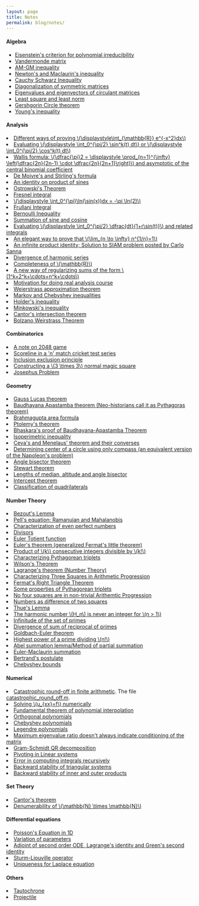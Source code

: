 ```yaml
---
layout: page
title: Notes
permalink: blog/notes/
---
```


<!--	ALGEBRA		-->
<!--	ALGEBRA		-->
<!--	ALGEBRA		-->
<!--	ALGEBRA		-->
<!--	ALGEBRA		-->

#### Algebra

* [Eisenstein's criterion for polynomial irreducibility](https://www.dropbox.com/s/wkk23wl15zi4q07/Eisenstein_criterion.pdf?dl=0)
* [Vandermonde matrix](https://www.dropbox.com/s/ut697c021ykbm2x/Vandermonde_matrix.pdf?dl=0)
* [AM-GM inequality](https://www.dropbox.com/s/di37wk4w9o223x0/AM_GM_inequality.pdf?dl=0)
* [Newton's and Maclaurin's inequality](https://www.dropbox.com/s/12efg5pjaer5qat/Newton_%26_Maclaurin_inequality.pdf?dl=0)
* [Cauchy Schwarz Inequality](https://www.dropbox.com/s/wisgu4h32yt7ohk/Cauchy_Schwarz_inequality.pdf?dl=0)
* [Diagonalization of symmetric matrices](https://www.dropbox.com/s/t1phpgyl7xy9abg/Diagonalisation_Of_Symmetric_Matrices.pdf?dl=0)
* [Eigenvalues and eigenvectors of circulant matrices](https://www.dropbox.com/s/3zxoku60wocluom/Circulant_Matrices.pdf?dl=0)
* [Least square and least norm](https://www.dropbox.com/s/r90vve2o3yx0kqw/Least_Squares_%26_Least_Norm.pdf?dl=0)
* [Gershgorin Circle theorem](https://www.dropbox.com/s/c3f5ce894fkcveg/Gershgorin_Circle_Theorem.pdf?dl=0)
* [Young's inequality](https://www.dropbox.com/s/8cwk5p5ugdp4svx/Young%27s_inequality.pdf?dl=0)

<!--	ANALYSIS	-->
<!--	ANALYSIS	-->
<!--	ANALYSIS	-->
<!--	ANALYSIS	-->
<!--	ANALYSIS	-->

#### Analysis

<li> <a href="https://www.dropbox.com/s/eupcc9521jzifh9/Error_Integral.pdf?dl=0">Different ways of proving \(\displaystyle\int_{\mathbb{R}} e^{-x^2}dx\)</a></li>
<li> <a href="https://www.dropbox.com/s/5de5tfewssffmgk/Integrate_power_of_sine_from_0_to_pi_over2.pdf?dl=0">Evaluating \(\displaystyle \int_0^{\pi/2} \sin^k(t) dt\) or \(\displaystyle \int_0^{\pi/2} \cos^k(t) dt\)</a></li>
<li> <a href="https://www.dropbox.com/s/4iy9g185qjky8lo/Wallis_formula.pdf?dl=0">Wallis formula: \(\dfrac{\pi}2 = \displaystyle \prod_{n=1}^{\infty} \left(\dfrac{2n}{2n-1} \cdot \dfrac{2n}{2n+1}\right)\) and asymptotic of the central binomial coefficient</a></li>
<li> <a href="https://www.dropbox.com/s/ixm65p4rxbxpf82/DeMoivre_formula_and_Striling_formula.pdf?dl=0">De Moivre's and Stirling's formula</a> </li>
<li> <a href="https://www.dropbox.com/s/8g3t62p5myazpnx/POS.pdf?dl=0">An identity on product of sines</a></li>
<li> <a href="https://www.dropbox.com/s/2v6mrwu8w1wiok8/Ostrowski_Theorem.pdf?dl=0">Ostrowski's Theorem</a></li>
<li> <a href="https://www.dropbox.com/s/sbue7shetos6j3w/Fresnel_Integral.pdf?dl=0">Fresnel integral</a></li>
<li> <a href="https://www.dropbox.com/s/w2xiu8788338fx2/integrate_ln_sin.pdf?dl=0">\(\displaystyle \int_0^{\pi}\ln(\sin(x))dx = -\pi \ln(2)\)</a></li>
<li> <a href="https://www.dropbox.com/s/f2z58boupqu5uwz/Frullani_Integral.pdf?dl=0">Frullani Integral</a></li>
<li> <a href="https://www.dropbox.com/s/9iov1qw5i61zzza/Bernoulli_Inequality.pdf?dl=0">Bernoulli Inequality</a></li>
<li> <a href="https://www.dropbox.com/s/lf58tu3z3zu0w4f/TrigIdentity.pdf?dl=0">Summation of sine and cosine</a></li>
<li> <a href="https://www.dropbox.com/s/imfywebvbabebj0/1_over_a_b_sin.pdf?dl=0">Evaluating \(\displaystyle \int_0^{\pi/2} \dfrac{dt}{1+r\sin(t)}\) and related integrals </a></li>
<li> <a href="https://www.dropbox.com/s/eqzcbfa9q34rbbb/limit_n_power_one_over_n.pdf?dl=0">An elegant way to prove that \(\lim_{n \to \infty} n^{1/n}=1\)</a></li>
<li> <a href="https://www.dropbox.com/s/csqxgvt8mfeszit/Infinite_Product_Identity.pdf?dl=0">An infinite product identity; Solution to SIAM problem posted by Carlo Sanna</a></li>
<li> <a href="https://www.dropbox.com/s/3oqdozohtlwm30n/Divergence_of_harmonic_Sum.pdf?dl=0">Divergence of harmonic series</a></li>
<li> <a href="https://www.dropbox.com/s/01k5w0lgl8n5i50/Least_Upper_Bound%2CBounded_Monotone_Sequence%2CNested_Intervals.pdf?dl=0">Completeness of \(\mathbb{R}\)</a></li>
<li> <a href="https://www.dropbox.com/s/vnrsbwkrnxyjo92/regularizing_a_divergent_series.pdf?dl=0">A new way of regularizing sums of the form \(1^k+2^k+\cdots+n^k+\cdots\)</a></li>
<li> <a href="https://www.dropbox.com/s/9i6x7r9jn27n152/motivation.pdf?dl=0">Motivation for doing real analysis course</a></li>
<li> <a href="https://www.dropbox.com/s/dzdw3wugj8x3mrc/Weierstrass_Approximation.pdf?dl=0">Weierstrass approximation theorem</a></li>
<li> <a href="https://www.dropbox.com/s/roik6xjr47qwm14/Markov_%26_Chebyshev_Inequalities.pdf?dl=0">Markov and Chebyshev inequalities</a></li>
<li> <a href="https://www.dropbox.com/s/xpkxvxnd39o5nq6/Holder_inequality.pdf?dl=0">Holder's inequality</a></li>
<li> <a href="https://www.dropbox.com/s/hi0g0k1wjdeak5i/Minkowski_inequality.pdf?dl=0">Minkowski's inequality</a></li>
<li><a href="https://www.dropbox.com/s/1oa13kvoqac7k6z/Cantor_Intersection_Theorem.pdf?dl=0">Cantor's intersection theorem</a></li>
<li><a href="https://www.dropbox.com/s/btsm9v21r8646xq/Bolzano_Weierstrass.pdf?dl=0">Bolzano Weirstrass Theorem</a></li>

<!--	COMBINATORICS	-->
<!--	COMBINATORICS	-->
<!--	COMBINATORICS	-->
<!--	COMBINATORICS	-->
<!--	COMBINATORICS	-->

#### Combinatorics

<li> <a href="https://www.dropbox.com/s/x8baec2xwkiu3sj/2048.pdf?dl=0">A note on 2048 game</a></li>
<li> <a href="https://www.dropbox.com/s/s45utxwth6vag0y/scoreline.pdf?dl=0">Scoreline in a 'n' match cricket test series</a></li>
<li> <a href="https://www.dropbox.com/s/um152gz88da1n5w/IEP.pdf?dl=0">Inclusion exclusion principle</a></li>
<li> <a href="https://www.dropbox.com/s/fb3wztng62etwyv/magicSquare3.pdf?dl=0">Constructing a \(3 \times 3\) normal magic square</a></li>
<li> <a href="https://www.dropbox.com/s/m1xu7hubr5h5skw/Josephus_Problem.pdf?dl=0">Josephus Problem</a></li>

<!--	GEOMETRY	-->
<!--	GEOMETRY	-->
<!--	GEOMETRY	-->
<!--	GEOMETRY	-->
<!--	GEOMETRY	-->

#### Geometry

<li> <a href="https://www.dropbox.com/s/apv0eh2mtb502h6/Gauss_Lucas.pdf?dl=0">Gauss Lucas theorem</a></li>
<li> <a href="https://www.dropbox.com/s/5il878apg7daopl/Baudhayana_and_Apastamba_theorem.pdf?dl=0">Baudhayana Apastamba theorem (Neo-historians call it as Pythagoras theorem) </a> </li>
<li> <a href="https://www.dropbox.com/s/wu8icq7b3i708dl/Brahmagupta_area_formula.pdf?dl=0">Brahmagupta area formula</a></li>
<li> <a href="https://www.dropbox.com/s/5xo6ut4j25nj3xg/Ptolemy_theorem.pdf?dl=0">Ptolemy's theorem</a></li>
<li> <a href="https://www.dropbox.com/s/htkk6dtgdfn2qr5/Bhaskara.pdf?dl=0">Bhaskara's proof of Baudhayana-Apastamba Theorem</a></li>
<li> <a href="https://www.dropbox.com/s/s4ex9mcvh8v4se6/Iso_Perimeter_Inequality.pdf?dl=0">Isoperimetric inequality</a></li>
<li> <a href="https://www.dropbox.com/s/vb03tjbszt0kkb5/Ceva_Menelaus_Theorem.pdf?dl=0">Ceva's and Menelaus' theorem and their converses</a></li>
<li> <a href="https://www.dropbox.com/s/5fbpj8xfxw35o8f/Determining_center_of_circle.pdf?dl=0">Determining center of a circle using only compass (an equivalent version of the Napoleon's problem)</a></li>
<li> <a href="https://www.dropbox.com/s/4mje2m3hx79zrxu/Angle_bisector.pdf?dl=0">Angle bisector theorem</a></li>
<li><a href="https://www.dropbox.com/s/7up33ygavzn2292/Stewart_Theorem.pdf?dl=0">Stewart theorem</a></li>
<li><a href="https://www.dropbox.com/s/o01bejgrpy54htv/Lengths_of_median_altitude_angle_bisector.pdf?dl=0">Lengths of median, altitude and angle bisector</a></li>
<li><a href="https://www.dropbox.com/s/7kyiqrgc5b5qrfe/Intercept_Theorem.pdf?dl=0">Intercept theorem</a></li>
<li><a href="https://www.dropbox.com/s/oes2f83ypq7hagc/Quadrilaterals.pdf?dl=0">Classification of quadrilaterals</a></li>

<!--	NUMBER THEORY	-->
<!--	NUMBER THEORY	-->
<!--	NUMBER THEORY	-->
<!--	NUMBER THEORY	-->
<!--	NUMBER THEORY	-->

#### Number Theory

<li> <a href="https://www.dropbox.com/s/0s39de5cnby5ir5/Bezout_Lemma.pdf?dl=0">Bezout's Lemma</a></li>
<li> <a href="https://www.dropbox.com/s/3z77mfqr8ba7yz8/Mahalanobis_Ramanujan.pdf?dl=0">Pell's equation: Ramanujan and Mahalanobis</a></li>
<li> <a href="https://www.dropbox.com/s/uxh4t8v1qujq7k4/Characterization_Of_Even_Perfect_Numbers.pdf?dl=0">Characterization of even perfect numbers</a></li>
<li> <a href="https://www.dropbox.com/s/rh1qkk4jfu3ii93/Divisors.pdf?dl=0">Divisors</a></li>
<li> <a href="https://www.dropbox.com/s/ak1shj336vsm1fd/Euler_Totient_Function.pdf?dl=0">Euler Totient function</a></li>
<li> <a href="https://www.dropbox.com/s/xbe96rm3qk59fgq/Euler_Theorem.pdf?dl=0">Euler's theorem (generalized Fermat's little theorem)</a></li>
<li> <a href="https://www.dropbox.com/s/o3ev3vs34stx5a8/Product_of_consecutive_integers.pdf?dl=0">Product of \(k\) consecutive integers divisible by \(k!\) </a></li>
<li> <a href="https://www.dropbox.com/s/cwxrhy0rsk38vx0/Pythagorean_triplets.pdf?dl=0">Characterizing Pythagorean triplets</a></li>
<li> <a href="https://www.dropbox.com/s/9fsdgz8sewi5kub/Wilson.pdf?dl=0">Wilson's Theorem</a></li>
<li> <a href="https://www.dropbox.com/s/auryzn5rlbz5lan/Lagrange_Theorem_NT.pdf?dl=0">Lagrange's theorem (Number Theory)</a></li>
<li> <a href="https://www.dropbox.com/s/ve3zvdb6yxy75xn/Squares_In_AP.pdf?dl=0">Characterizing Three Squares in Arithmetic Progression</a></li>
<li> <a href="https://www.dropbox.com/s/mqrlw6w52ekgil7/FRT.pdf?dl=0">Fermat's Right Triangle Theorem</a></li>
<li> <a href="https://www.dropbox.com/s/hbvdth7r2xnybm0/Properties.pdf?dl=0">Some properties of Pythagorean triplets</a></li>
<li> <a href="https://www.dropbox.com/s/wjj6g9a5xnr0kae/Four_Squares_In_AP.pdf?dl=0">No four squares are in non-trivial Arithemtic Progression</a></li>
<li> <a href="https://www.dropbox.com/s/ajuofs4pjggrwva/On_numbers_as_difference_of_squares.pdf?dl=0">Numbers as difference of two squares</a></li>
<li> <a href="https://www.dropbox.com/s/5tvzvgnlz7e5a70/Thue_theorem.pdf?dl=0">Thue's Lemma</a></li>
<li> <a href="https://www.dropbox.com/s/auxzc1w0mubpx55/Harmonic_Number_Non_Integer.pdf?dl=0">The harmonic number \(H_n\) is never an integer for \(n > 1\)</a></li>
<li> <a href="https://www.dropbox.com/s/ik3o9rnw3mb8vsk/Infinitude_Of_Primes.pdf?dl=0">Infinitude of the set of primes</a></li>
<li> <a href="https://www.dropbox.com/s/g2a4zfejod9dxrb/Divergence_of_sum_of_reciprocal_of_primes.pdf?dl=0">Divergence of sum of reciprocal of primes</a></li>
<li> <a href="https://www.dropbox.com/s/kkiuzceo96ob2gn/Goldbach_Euler_Theorem.pdf?dl=0">Goldbach-Euler theorem</a></li>
<li> <a href="https://www.dropbox.com/s/qbwowx0mo8ng23x/Power_of_prime_dividing_n_factorial.pdf?dl=0">Highest power of a prime dividing \(n!\)</a></li>
<li> <a href="https://www.dropbox.com/s/1i1u7c1s0pnsnd1/Abel_Summation.pdf?dl=0">Abel summation lemma/Method of partial summation</a></li>
<li> <a href="https://www.dropbox.com/s/a9j1nk6fm0gbik4/Euler_Maclaurin.pdf?dl=0">Euler-Maclaurin summation</a></li>
<li> <a href="https://www.dropbox.com/s/cbh1gmluwga06qs/Bertrand_postulate.pdf?dl=0">Bertrand's postulate</a></li>
<li> <a href="https://www.dropbox.com/s/x6udoh47btdjis6/Chebyshev_Bounds.pdf?dl=0">Chebyshev bounds</a></li>

<!--	NUMERICAL	-->
<!--	NUMERICAL	-->
<!--	NUMERICAL	-->
<!--	NUMERICAL	-->
<!--	NUMERICAL	-->

#### Numerical

<li> <a href="https://www.dropbox.com/s/65908o202oidchf/Catastrophic_Round_Off.pdf?dl=0">Catastrophic round-off in finite arithmetic</a>. The file <a href="https://www.dropbox.com/s/sdmbz3iid1oqyyz/catastrophic_round_off.m?dl=0">catastrophic_round_off.m</a>. </li>
<li> <a href="https://www.dropbox.com/s/6vrqsml3of5yz55/Solving_uxx%3Df_numerically.pdf?dl=0">Solving \(u_{xx}=f\) numerically</a></li>
<li> <a href="https://www.dropbox.com/s/ygcxj4pingvikj4/poly_interp.pdf?dl=0">Fundamental theorem of polynomial interpolation</a></li>
<li> <a href="https://www.dropbox.com/s/e04ylz8tx6vanje/orthogonal_polynomials.pdf?dl=0">Orthogonal polynomials</a></li>
<li> <a href="https://www.dropbox.com/s/464bqgr8k8clgq3/Chebyshev_Polynomials.pdf?dl=0">Chebyshev polynomials</a></li>
<li> <a href="https://www.dropbox.com/s/d09m8z23se33bfm/Legendre_Polynomials.pdf?dl=0">Legendre polynomials</a></li>
<li> <a href="https://www.dropbox.com/s/4sv2dx8wvtx7a06/condition.pdf?dl=0">Maximum eigenvalue ratio doesn't always indicate conditioning of the matrix</a></li>
<li> <a href="https://www.dropbox.com/s/j0cepb0gjiltlij/Gram_Schmidt.pdf?dl=0">Gram-Schmidt QR decomposition</a></li>
<li> <a href="https://www.dropbox.com/s/ljldisb1brrh2bb/Pivoting_In_Linear_Systems.pdf?dl=0">Pivoting in Linear systems</a></li>
<li> <a href="https://www.dropbox.com/s/je3sbx1abslp52g/recursive_integrals.pdf?dl=0">Error in computing integrals recursively</a></li>
<li> <a href="https://www.dropbox.com/s/5gvmpjnrksb6wv2/Backward_stability_of_triangular_systems.pdf?dl=0">Backward stability of triangular systems</a></li>
<li> <a href="https://www.dropbox.com/s/aqc14huyj53376j/Backward_stability_of_inner_%26_outer_products.pdf?dl=0">Backward stability of inner and outer products</a></li>

<!--	SET THEORY		-->
<!--	SET THEORY		-->
<!--	SET THEORY		-->
<!--	SET THEORY		-->
<!--	SET THEORY		-->

#### Set Theory

<li> <a href="https://www.dropbox.com/s/rqaxu508ekeuuh5/Cantor_Theorem.pdf?dl=0">Cantor's theorem</a></li>
<li> <a href="https://www.dropbox.com/s/16crbdjzx5wx1ln/N_by_N_is_denumerable.pdf?dl=0">Denumerability of \(\mathbb{N} \times \mathbb{N}\)</a></li>


<!--	TOPOLOGY	-->
<!--	TOPOLOGY	-->
<!--	TOPOLOGY	-->
<!--	TOPOLOGY	-->
<!--	TOPOLOGY	-->

#### Differential equations

<li> <a href="https://www.dropbox.com/s/wiv5625k5j68lw0/1D_Poisson.pdf?dl=0">Poisson's Equation in 1D</a></li>
<li> <a href="https://www.dropbox.com/s/ehvzo3qbcs2ve0q/Variation_Of_Parameters.pdf?dl=0">Variation of parameters</a></li>
<li> <a href="https://www.dropbox.com/s/c5sl8bklcsmxkg4/Adjoint.pdf?dl=0">Adjoint of second order ODE, Lagrange's identity and Green's second identity</a></li>
<li> <a href="https://www.dropbox.com/s/zuaj8v7pgp2go8h/Sturm_Liouville.pdf?dl=0">Sturm-Liouville operator</a></li>
<li> <a href="https://www.dropbox.com/s/ml9qaln483auhlc/Laplace_Uniqueness.pdf?dl=0">Uniqueness for Laplace equation</a></li>


<!--	OTHERS		-->
<!--	OTHERS		-->
<!--	OTHERS		-->
<!--	OTHERS		-->
<!--	OTHERS		-->

#### Others

<li> <a href="https://www.dropbox.com/s/nue2hrvx0gz7gsf/Tautochrone.pdf?dl=0">Tautochrone</a></li>
<li> <a href="https://www.dropbox.com/s/lna72htv2kt7tzy/projectile.pdf?dl=0">Projectile</a></li>